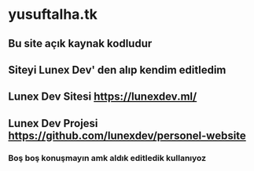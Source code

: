 # yusuftalha.tk

## Bu site açık kaynak kodludur

## Siteyi Lunex Dev' den alıp kendim editledim

## Lunex Dev Sitesi https://lunexdev.ml/

## Lunex Dev Projesi https://github.com/lunexdev/personel-website

### Boş boş konuşmayın amk aldık editledik kullanıyoz
